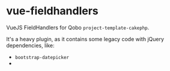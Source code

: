 # vue-fieldhandlers

VueJS FieldHandlers for Qobo `project-template-cakephp`.

It's a heavy plugin, as it contains some legacy code with jQuery dependencies, like:

* `bootstrap-datepicker`
*
